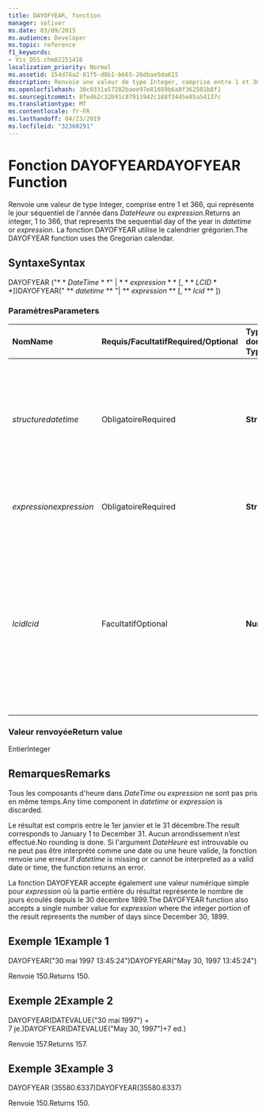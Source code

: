 ```yaml
---
title: DAYOFYEAR, fonction
manager: soliver
ms.date: 03/09/2015
ms.audience: Developer
ms.topic: reference
f1_keywords:
- Vis_DSS.chm82251416
localization_priority: Normal
ms.assetid: 154d76a2-81f5-d8b1-b665-26dbae5da615
description: Renvoie une valeur de type Integer, comprise entre 1 et 366, qui représente le jour séquentiel de l'année dans dateheure ou expression. La fonction DAYOFYEAR utilise le calendrier grégorien.
ms.openlocfilehash: 30c0331a57282baee97e81689b6a8f362581b8f1
ms.sourcegitcommit: 8fe462c32b91c87911942c188f3445e85a54137c
ms.translationtype: MT
ms.contentlocale: fr-FR
ms.lasthandoff: 04/23/2019
ms.locfileid: "32360291"
---
```

# <a name="dayofyear-function"></a><span data-ttu-id="69752-104">Fonction DAYOFYEAR</span><span class="sxs-lookup"><span data-stu-id="69752-104">DAYOFYEAR Function</span></span>

<span data-ttu-id="69752-105">Renvoie une valeur de type Integer, comprise entre 1 et 366, qui représente le jour séquentiel de l'année dans _DateHeure_ ou _expression_.</span><span class="sxs-lookup"><span data-stu-id="69752-105">Returns an integer, 1 to 366, that represents the sequential day of the year in  _datetime_ or  _expression_.</span></span> <span data-ttu-id="69752-106">La fonction DAYOFYEAR utilise le calendrier grégorien.</span><span class="sxs-lookup"><span data-stu-id="69752-106">The DAYOFYEAR function uses the Gregorian calendar.</span></span>
  
## <a name="syntax"></a><span data-ttu-id="69752-107">Syntaxe</span><span class="sxs-lookup"><span data-stu-id="69752-107">Syntax</span></span>

<span data-ttu-id="69752-108">DAYOFYEAR ("\* \* *DateTime* \* \*" | \* \* *expression* \* \* [, \* \* *LCID* \* \*])</span><span class="sxs-lookup"><span data-stu-id="69752-108">DAYOFYEAR(" \*\* *datetime* \*\* "| \*\* *expression* \*\* [, \*\* *lcid* \*\* ])</span></span> 
  
### <a name="parameters"></a><span data-ttu-id="69752-109">Paramètres</span><span class="sxs-lookup"><span data-stu-id="69752-109">Parameters</span></span>

|<span data-ttu-id="69752-110">**Nom**</span><span class="sxs-lookup"><span data-stu-id="69752-110">**Name**</span></span>|<span data-ttu-id="69752-111">**Requis/Facultatif**</span><span class="sxs-lookup"><span data-stu-id="69752-111">**Required/Optional**</span></span>|<span data-ttu-id="69752-112">**Type de données**</span><span class="sxs-lookup"><span data-stu-id="69752-112">**Data Type**</span></span>|<span data-ttu-id="69752-113">**Description**</span><span class="sxs-lookup"><span data-stu-id="69752-113">**Description**</span></span>|
|:-----|:-----|:-----|:-----|
| <span data-ttu-id="69752-114">_structure_</span><span class="sxs-lookup"><span data-stu-id="69752-114">_datetime_</span></span> <br/> |<span data-ttu-id="69752-115">Obligatoire</span><span class="sxs-lookup"><span data-stu-id="69752-115">Required</span></span>  <br/> |<span data-ttu-id="69752-116">**String**</span><span class="sxs-lookup"><span data-stu-id="69752-116">**String**</span></span> <br/> |<span data-ttu-id="69752-117">Toute chaîne communément reconnue comme date et heure ou comme référence à une cellule contenant une date et une heure.</span><span class="sxs-lookup"><span data-stu-id="69752-117">Any string commonly recognized as a date and time or a reference to a cell containing a date and time.</span></span>  <br/> |
| <span data-ttu-id="69752-118">_expression_</span><span class="sxs-lookup"><span data-stu-id="69752-118">_expression_</span></span> <br/> |<span data-ttu-id="69752-119">Obligatoire</span><span class="sxs-lookup"><span data-stu-id="69752-119">Required</span></span>  <br/> |<span data-ttu-id="69752-120">**String**</span><span class="sxs-lookup"><span data-stu-id="69752-120">**String**</span></span> <br/> |<span data-ttu-id="69752-121">Toute expression qui génère une date et une heure.</span><span class="sxs-lookup"><span data-stu-id="69752-121">Any expression that yields a date and time.</span></span>  <br/> |
| <span data-ttu-id="69752-122">_lcid_</span><span class="sxs-lookup"><span data-stu-id="69752-122">_lcid_</span></span> <br/> |<span data-ttu-id="69752-123">Facultatif</span><span class="sxs-lookup"><span data-stu-id="69752-123">Optional</span></span>  <br/> |<span data-ttu-id="69752-124">**Number**</span><span class="sxs-lookup"><span data-stu-id="69752-124">**Number**</span></span> <br/> |<span data-ttu-id="69752-p103">Spécifie l’identificateur de paramètres régionaux à utiliser pour l’évaluation d’une valeur de date et d’heure non locale. L’identificateur de paramètres régionaux est un nombre décrit dans les fichiers d’en-tête du système.</span><span class="sxs-lookup"><span data-stu-id="69752-p103">Specifies the locale identifier to be used in evaluating a non-local datetime. The locale identifier is a number described in the system header files.</span></span>  <br/> |
   
### <a name="return-value"></a><span data-ttu-id="69752-127">Valeur renvoyée</span><span class="sxs-lookup"><span data-stu-id="69752-127">Return value</span></span>

<span data-ttu-id="69752-128">Entier</span><span class="sxs-lookup"><span data-stu-id="69752-128">Integer</span></span>
  
## <a name="remarks"></a><span data-ttu-id="69752-129">Remarques</span><span class="sxs-lookup"><span data-stu-id="69752-129">Remarks</span></span>

<span data-ttu-id="69752-130">Tous les composants d'heure dans _DateTime_ ou _expression_ ne sont pas pris en même temps.</span><span class="sxs-lookup"><span data-stu-id="69752-130">Any time component in  _datetime_ or  _expression_ is discarded.</span></span> 
  
<span data-ttu-id="69752-131">Le résultat est compris entre le 1er janvier et le 31 décembre.</span><span class="sxs-lookup"><span data-stu-id="69752-131">The result corresponds to January 1 to December 31.</span></span> <span data-ttu-id="69752-132">Aucun arrondissement n’est effectué.</span><span class="sxs-lookup"><span data-stu-id="69752-132">No rounding is done.</span></span> <span data-ttu-id="69752-133">Si l'argument _DateHeure_ est introuvable ou ne peut pas être interprété comme une date ou une heure valide, la fonction renvoie une erreur.</span><span class="sxs-lookup"><span data-stu-id="69752-133">If  _datetime_ is missing or cannot be interpreted as a valid date or time, the function returns an error.</span></span> 
  
<span data-ttu-id="69752-134">La fonction DAYOFYEAR accepte également une valeur numérique simple pour _expression_ où la partie entière du résultat représente le nombre de jours écoulés depuis le 30 décembre 1899.</span><span class="sxs-lookup"><span data-stu-id="69752-134">The DAYOFYEAR function also accepts a single number value for  _expression_ where the integer portion of the result represents the number of days since December 30, 1899.</span></span> 
  
## <a name="example-1"></a><span data-ttu-id="69752-135">Exemple 1</span><span class="sxs-lookup"><span data-stu-id="69752-135">Example 1</span></span>

<span data-ttu-id="69752-136">DAYOFYEAR("30 mai 1997 13:45:24")</span><span class="sxs-lookup"><span data-stu-id="69752-136">DAYOFYEAR("May 30, 1997 13:45:24")</span></span>
  
<span data-ttu-id="69752-137">Renvoie 150.</span><span class="sxs-lookup"><span data-stu-id="69752-137">Returns 150.</span></span>
  
## <a name="example-2"></a><span data-ttu-id="69752-138">Exemple 2</span><span class="sxs-lookup"><span data-stu-id="69752-138">Example 2</span></span>

<span data-ttu-id="69752-139">DAYOFYEAR(DATEVALUE("30 mai 1997") + 7 je.)</span><span class="sxs-lookup"><span data-stu-id="69752-139">DAYOFYEAR(DATEVALUE("May 30, 1997")+7 ed.)</span></span>
  
<span data-ttu-id="69752-140">Renvoie 157.</span><span class="sxs-lookup"><span data-stu-id="69752-140">Returns 157.</span></span>
  
## <a name="example-3"></a><span data-ttu-id="69752-141">Exemple 3</span><span class="sxs-lookup"><span data-stu-id="69752-141">Example 3</span></span>

<span data-ttu-id="69752-142">DAYOFYEAR (35580.6337)</span><span class="sxs-lookup"><span data-stu-id="69752-142">DAYOFYEAR(35580.6337)</span></span>
  
<span data-ttu-id="69752-143">Renvoie 150.</span><span class="sxs-lookup"><span data-stu-id="69752-143">Returns 150.</span></span>
  

